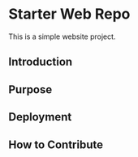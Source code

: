 # Starter Web Repo

This is a simple website project.

## Introduction

## Purpose

## Deployment

## How to Contribute
